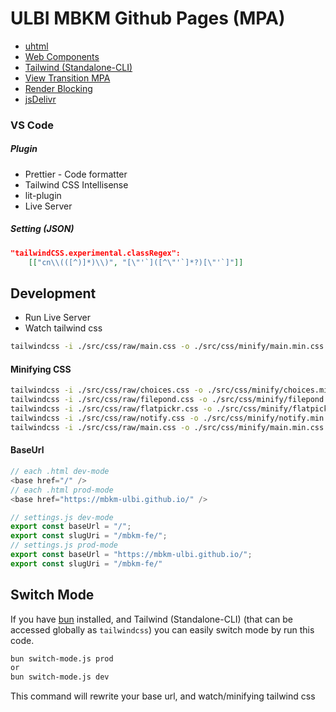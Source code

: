 # ULBI MBKM Github Pages (MPA)

- [uhtml](https://github.com/WebReflection/uhtml)
- [Web Components](https://developer.mozilla.org/en-US/docs/Web/API/Web_components)
- [Tailwind (Standalone-CLI)](https://tailwindcss.com/blog/standalone-cli)
- [View Transition MPA](https://developer.mozilla.org/en-US/docs/Web/API/View_Transitions_API/Using#basic_mpa_view_transition)
- [Render Blocking](https://fullystacked.net/render-blocking-on-purpose/)
- [jsDelivr](https://www.jsdelivr.com/)

### VS Code

##### Plugin

- Prettier - Code formatter
- Tailwind CSS Intellisense
- lit-plugin
- Live Server

##### Setting (JSON)

```json
"tailwindCSS.experimental.classRegex":
    [["cn\\(([^)]*)\\)", "[\"'`]([^\"'`]*?)[\"'`]"]]
```

## Development

- Run Live Server
- Watch tailwind css

```bash
tailwindcss -i ./src/css/raw/main.css -o ./src/css/minify/main.min.css --watch
```

#### Minifying CSS

```bash
tailwindcss -i ./src/css/raw/choices.css -o ./src/css/minify/choices.min.css --minify
tailwindcss -i ./src/css/raw/filepond.css -o ./src/css/minify/filepond.min.css --minify
tailwindcss -i ./src/css/raw/flatpickr.css -o ./src/css/minify/flatpickr.min.css --minify
tailwindcss -i ./src/css/raw/notify.css -o ./src/css/minify/notify.min.css --minify
tailwindcss -i ./src/css/raw/main.css -o ./src/css/minify/main.min.css --minify
```

#### BaseUrl

```js
// each .html dev-mode
<base href="/" />
// each .html prod-mode
<base href="https://mbkm-ulbi.github.io/" />

// settings.js dev-mode
export const baseUrl = "/";
export const slugUri = "/mbkm-fe/";
// settings.js prod-mode
export const baseUrl = "https://mbkm-ulbi.github.io/";
export const slugUri = "/mbkm-fe/"
```

## Switch Mode

If you have [bun](https://bun.sh/) installed, and
Tailwind (Standalone-CLI) (that can be accessed globally as `tailwindcss`)
you can easily switch mode by run this code.

```bash
bun switch-mode.js prod
or
bun switch-mode.js dev
```

This command will rewrite your base url, and watch/minifying tailwind css
